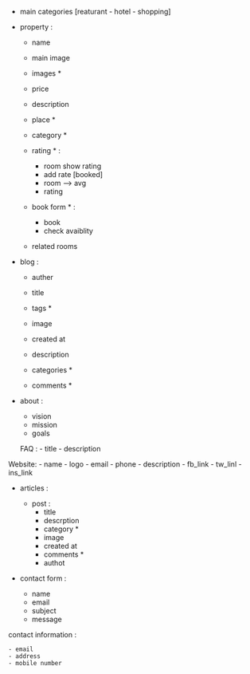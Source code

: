 - main categories [reaturant - hotel - shopping]

- property : 
    - name
    - main image 
    - images * 
    - price 
    - description
    - place * 
    - category *

    - rating * :
        - room show rating 
        - add rate [booked]
        - room --> avg
        - rating 
    
    - book form * :
        - book 
        - check avaiblity

    - related rooms


- blog :
    - auther 
    - title
    - tags *
    - image 
    - created at 
    - description
    - categories *

    - comments *



- about : 
    - vision
    - mission 
    - goals 

    FAQ :
        - title
        - description 


Website:
    - name 
    - logo
    - email
    - phone 
    - description 
    - fb_link
    - tw_linl
    - ins_link


- articles : 
    - post : 
        - title
        - descrption 
        - category *
        - image
        - created at
        - comments *
        - authot



- contact form :
    - name
    - email 
    - subject 
    - message

contact information : 

    - email 
    - address
    - mobile number